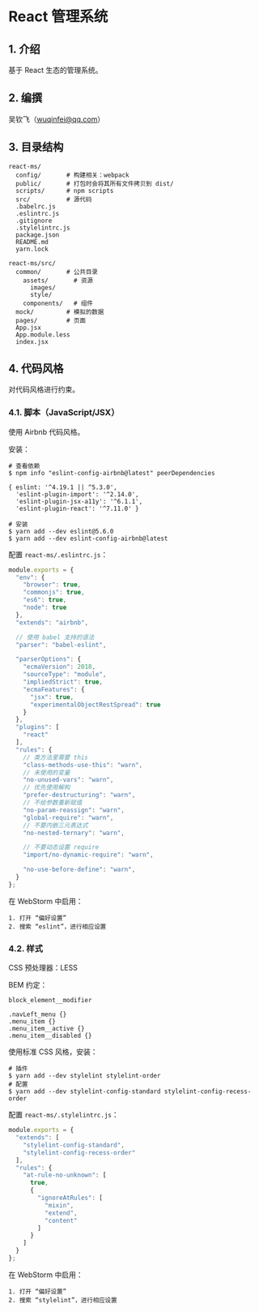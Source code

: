 # React 管理系统

## 1. 介绍

基于 React 生态的管理系统。

## 2. 编撰

吴钦飞（wuqinfei@qq.com）

## 3. 目录结构

```text
react-ms/
  config/       # 构建相关：webpack
  public/       # 打包时会将其所有文件拷贝到 dist/
  scripts/      # npm scripts
  src/          # 源代码
  .babelrc.js
  .eslintrc.js
  .gitignore
  .stylelintrc.js
  package.json
  README.md
  yarn.lock

react-ms/src/
  common/       # 公共目录
    assets/       # 资源
      images/
      style/
    components/   # 组件
  mock/         # 模拟的数据
  pages/        # 页面
  App.jsx
  App.module.less
  index.jsx
```

## 4. 代码风格

对代码风格进行约束。

### 4.1. 脚本（JavaScript/JSX）

使用 Airbnb 代码风格。

安装：

```shell
# 查看依赖
$ npm info "eslint-config-airbnb@latest" peerDependencies

{ eslint: '^4.19.1 || ^5.3.0',
  'eslint-plugin-import': '^2.14.0',
  'eslint-plugin-jsx-a11y': '^6.1.1',
  'eslint-plugin-react': '^7.11.0' }

# 安装
$ yarn add --dev eslint@5.6.0
$ yarn add --dev eslint-config-airbnb@latest
```

配置 `react-ms/.eslintrc.js`：

```javascript
module.exports = {
  "env": {
    "browser": true,
    "commonjs": true,
    "es6": true,
    "node": true
  },
  "extends": "airbnb",

  // 使用 babel 支持的语法
  "parser": "babel-eslint",

  "parserOptions": {
    "ecmaVersion": 2018,
    "sourceType": "module",
    "impliedStrict": true,
    "ecmaFeatures": {
      "jsx": true,
      "experimentalObjectRestSpread": true
    }
  },
  "plugins": [
    "react"
  ],
  "rules": {
    // 类方法里需要 this
    "class-methods-use-this": "warn",
    // 未使用的变量
    "no-unused-vars": "warn",
    // 优先使用解构
    "prefer-destructuring": "warn",
    // 不给参数重新赋值
    "no-param-reassign": "warn",
    "global-require": "warn",
    // 不要内嵌三元表达式
    "no-nested-ternary": "warn",

    // 不要动态设置 require
    "import/no-dynamic-require": "warn",

    "no-use-before-define": "warn",
  }
};
```

在 WebStorm 中启用：

```text
1. 打开 “偏好设置”
2. 搜索 “eslint”，进行相应设置
```

### 4.2. 样式

CSS 预处理器：LESS

BEM 约定：

```text
block_element__modifier

.navLeft_menu {}
.menu_item {}
.menu_item__active {}
.menu_item__disabled {}
```

使用标准 CSS 风格，安装：

```shell
# 插件
$ yarn add --dev stylelint stylelint-order
# 配置
$ yarn add --dev stylelint-config-standard stylelint-config-recess-order
```

配置 `react-ms/.stylelintrc.js`：

```javascript
module.exports = {
  "extends": [
    "stylelint-config-standard",
    "stylelint-config-recess-order"
  ],
  "rules": {
    "at-rule-no-unknown": [
      true,
      {
        "ignoreAtRules": [
          "mixin",
          "extend",
          "content"
        ]
      }
    ]
  }
};
```

在 WebStorm 中启用：

```text
1. 打开 “偏好设置”
2. 搜索 “stylelint”，进行相应设置
```
